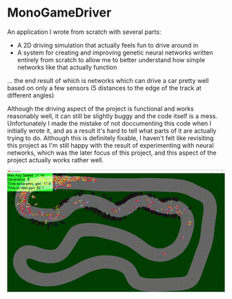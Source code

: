 # MonoGameDriver

An application I wrote from scratch with several parts:

 - A 2D driving simulation that actually feels fun to drive around in
 - A system for creating and improving genetic neural networks written entirely from scratch to allow me to better understand how simple networks like that actually function

... the end result of which is networks which can drive a car pretty well based on only a few sensors (5 distances to the edge of the track at different angles)

Although the driving aspect of the project is functional and works reasonably well, it can still be slightly buggy and the code itself is a mess. Unfortunately I made the mistake of not doccumenting this code when I initially wrote it, and as a result it's hard to tell what parts of it are actually trying to do. Although this is definitely fixable, I haven't felt like revisiting this project as I'm still happy with the result of experimenting with neural networks, which was the later focus of this project, and this aspect of the project actually works rather well.

![A gif showing off the project](./imgs/driver.gif)
